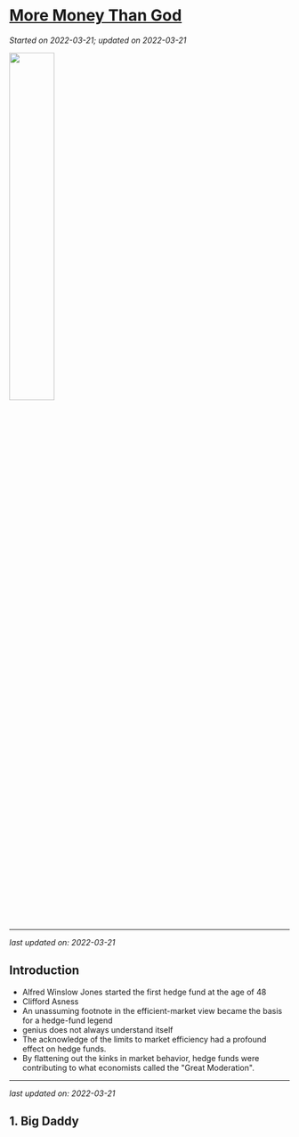 # [More Money Than God](https://github.com/askming/Personal-reading/issues/10)

_Started on 2022-03-21; updated on 2022-03-21_

<img src="https://i.gr-assets.com/images/S/compressed.photo.goodreads.com/books/1432927841l/7936425._SY475_.jpg" width="40%">


---

_last updated on: 2022-03-21_

## Introduction
- Alfred Winslow Jones started the first hedge fund at the age of 48
- Clifford Asness
- An unassuming footnote in the efficient-market view became the basis for a hedge-fund legend
- genius does not always understand itself
- The acknowledge of the limits to market efficiency had a profound effect on hedge funds.
- By flattening out the kinks in market behavior, hedge funds were contributing to what economists called the "Great Moderation".

---

_last updated on: 2022-03-21_

## 1. Big Daddy